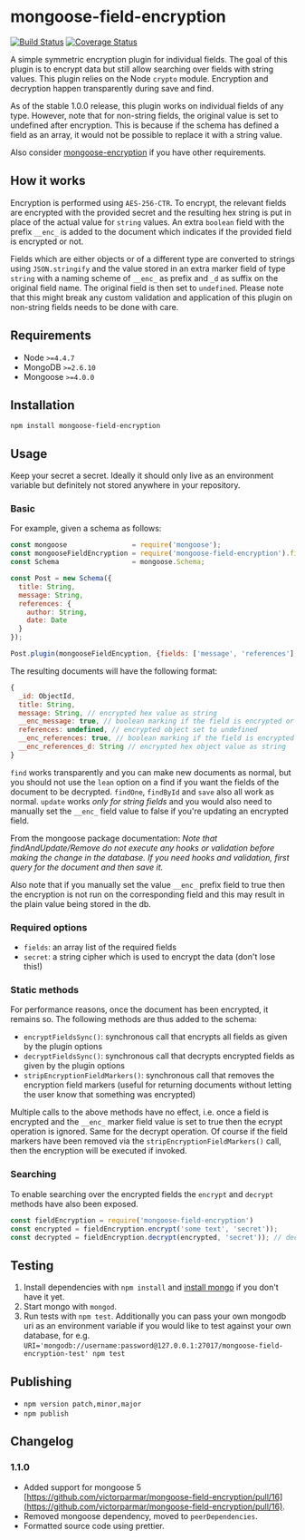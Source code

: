 # mongoose-field-encryption

[![Build Status](https://travis-ci.org/victorparmar/mongoose-field-encryption.svg?branch=master)](https://travis-ci.org/victorparmar/mongoose-field-encryption) [![Coverage Status](https://coveralls.io/repos/github/victorparmar/mongoose-field-encryption/badge.svg?branch=master)](https://coveralls.io/github/victorparmar/mongoose-field-encryption?branch=master)

A simple symmetric encryption plugin for individual fields. The goal of this plugin is to encrypt data but still allow searching over fields with string values. This plugin relies on the Node `crypto` module. Encryption and decryption happen transparently during save and find.

As of the stable 1.0.0 release, this plugin works on individual fields of any type. However, note that for non-string fields, the original value is set to undefined after encryption. This is because if the schema has defined a field as an array, it would not be possible to replace it with a string value.

Also consider [mongoose-encryption](https://github.com/joegoldbeck/mongoose-encryption) if you have other requirements.

## How it works

Encryption is performed using `AES-256-CTR`. To encrypt, the relevant fields are encrypted with the provided secret and the resulting hex string is put in place of the actual value for `string` values. An extra `boolean` field with the prefix `__enc_` is added to the document which indicates if the provided field is encrypted or not.

Fields which are either objects or of a different type are converted to strings using `JSON.stringify` and the value stored in an extra marker field of type `string` with a naming scheme of `__enc_` as prefix and `_d` as suffix on the original field name. The original field is then set to `undefined`. Please note that this might break any custom validation and application of this plugin on non-string fields needs to be done with care.

## Requirements

- Node `>=4.4.7`
- MongoDB `>=2.6.10`
- Mongoose `>=4.0.0`

## Installation

`npm install mongoose-field-encryption`

## Usage

Keep your secret a secret. Ideally it should only live as an environment variable but definitely not stored anywhere in your repository.

### Basic

For example, given a schema as follows:

```js
const mongoose                = require('mongoose');
const mongooseFieldEncryption = require('mongoose-field-encryption').fieldEncryption;
const Schema                  = mongoose.Schema;

const Post = new Schema({
  title: String,
  message: String,
  references: {
    author: String,
    date: Date
  }
});

Post.plugin(mongooseFieldEncyption, {fields: ['message', 'references'], secret: 'some secret key'});
```

The resulting documents will have the following format:

```js
{
  _id: ObjectId,
  title: String,
  message: String, // encrypted hex value as string
  __enc_message: true, // boolean marking if the field is encrypted or not
  references: undefined, // encrypted object set to undefined
  __enc_references: true, // boolean marking if the field is encrypted or not
  __enc_references_d: String // encrypted hex object value as string
}
```

`find` works transparently and you can make new documents as normal, but you should not use the `lean` option on a find if you want the fields of the document to be decrypted. `findOne`, `findById` and `save` also all work as normal. `update` works _only for string fields_ and you would also need to manually set the `__enc_` field value to false if you're updating an encrypted field.

From the mongoose package documentation: _Note that findAndUpdate/Remove do not execute any hooks or validation before making the change in the database. If you need hooks and validation, first query for the document and then save it._

Also note that if you manually set the value `__enc_` prefix field to true then the encryption is not run on the corresponding field and this may result in the plain value being stored in the db.

### Required options

- `fields`: an array list of the required fields
- `secret`: a string cipher which is used to encrypt the data (don't lose this!)

### Static methods

For performance reasons, once the document has been encrypted, it remains so. The following methods are thus added to the schema:

- `encryptFieldsSync()`: synchronous call that encrypts all fields as given by the plugin options
- `decryptFieldsSync()`: synchronous call that decrypts encrypted fields as given by the plugin options
- `stripEncryptionFieldMarkers()`: synchronous call that removes the encryption field markers (useful for returning documents without letting the user know that something was encrypted)

Multiple calls to the above methods have no effect, i.e. once a field is encrypted and the `__enc_` marker field value is set to true then the ecrypt operation is ignored. Same for the decrypt operation. Of course if the field markers have been removed via the `stripEncryptionFieldMarkers()` call, then the encryption will be executed if invoked.

### Searching

To enable searching over the encrypted fields the `encrypt` and `decrypt` methods have also been exposed.

```js
const fieldEncryption = require('mongoose-field-encryption')
const encrypted = fieldEncryption.encrypt('some text', 'secret'));
const decrypted = fieldEncryption.decrypt(encrypted, 'secret')); // decrypted = 'some text'
```

## Testing

1. Install dependencies with `npm install` and [install mongo](http://docs.mongodb.org/manual/installation/) if you don't have it yet.
2. Start mongo with `mongod`.
3. Run tests with `npm test`. Additionally you can pass your own mongodb uri as an environment variable if you would like to test against your own database, for e.g. `URI='mongodb://username:password@127.0.0.1:27017/mongoose-field-encryption-test' npm test`

## Publishing

- `npm version patch,minor,major`
- `npm publish`

## Changelog

### 1.1.0

- Added support for mongoose 5 [https://github.com/victorparmar/mongoose-field-encryption/pull/16](https://github.com/victorparmar/mongoose-field-encryption/pull/16).
- Removed mongoose dependency, moved to `peerDependencies`.
- Formatted source code using prettier.
